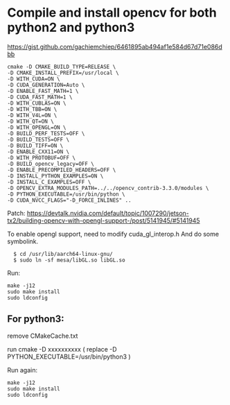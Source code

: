 
# Compile and install opencv for both python2 and python3
   
https://gist.github.com/gachiemchiep/6461895ab494af1e584d67d71e086dbb   

    cmake -D CMAKE_BUILD_TYPE=RELEASE \
    -D CMAKE_INSTALL_PREFIX=/usr/local \
    -D WITH_CUDA=ON \
    -D CUDA_GENERATION=Auto \
    -D ENABLE_FAST_MATH=1 \
    -D CUDA_FAST_MATH=1 \
    -D WITH_CUBLAS=ON \
    -D WITH_TBB=ON \
    -D WITH_V4L=ON \
    -D WITH_QT=ON \
    -D WITH_OPENGL=ON \
    -D BUILD_PERF_TESTS=OFF \
    -D BUILD_TESTS=OFF \
    -D BUILD_TIFF=ON \
    -D ENABLE_CXX11=ON \
    -D WITH_PROTOBUF=OFF \
    -D BUILD_opencv_legacy=OFF \
    -D ENABLE_PRECOMPILED_HEADERS=OFF \
    -D INSTALL_PYTHON_EXAMPLES=ON \
    -D INSTALL_C_EXAMPLES=OFF \
    -D OPENCV_EXTRA_MODULES_PATH=../../opencv_contrib-3.3.0/modules \
    -D PYTHON_EXECUTABLE=/usr/bin/python \
    -D CUDA_NVCC_FLAGS="-D_FORCE_INLINES" ..

Patch:
   https://devtalk.nvidia.com/default/topic/1007290/jetson-tx2/building-opencv-with-opengl-support-/post/5141945/#5141945     
   
   To enable opengl support, need to modify cuda_gl_interop.h
   And do some symbolink.
   
      $ cd /usr/lib/aarch64-linux-gnu/
      $ sudo ln -sf mesa/libGL.so libGL.so

Run:

    make -j12
    sudo make install
    sudo ldconfig


## For python3:

remove CMakeCache.txt

run cmake -D xxxxxxxxxx ( replace -D PYTHON_EXECUTABLE=/usr/bin/python3 )

Run again:

    make -j12
    sudo make install
    sudo ldconfig
